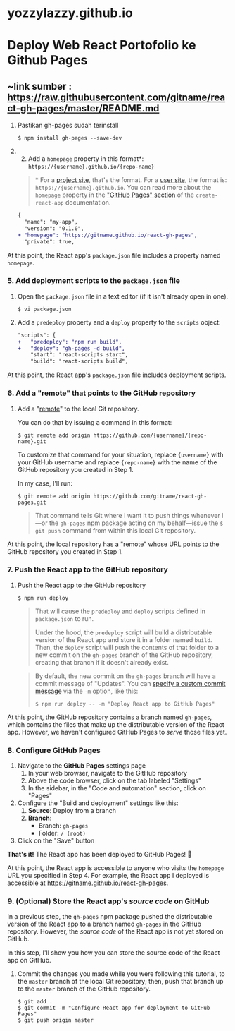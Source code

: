 # yozzylazzy.github.io

# Deploy Web React Portofolio ke Github Pages
~link sumber : https://raw.githubusercontent.com/gitname/react-gh-pages/master/README.md
---------------------------------

1. Pastikan gh-pages sudah terinstall 
     ```shell
    $ npm install gh-pages --save-dev
    ```
2. 2. Add a `homepage` property in this format\*: `https://{username}.github.io/{repo-name}`

    > \* For a [project site](https://pages.github.com/#project-site), that's the format. For a [user site](https://pages.github.com/#user-site), the format is: `https://{username}.github.io`. You can read more about the `homepage` property in the ["GitHub Pages" section](https://create-react-app.dev/docs/deployment/#github-pages) of the `create-react-app` documentation.

    ```diff
    {
      "name": "my-app",
      "version": "0.1.0",
    + "homepage": "https://gitname.github.io/react-gh-pages",
      "private": true,
    ```
At this point, the React app's `package.json` file includes a property named `homepage`.

### 5. Add deployment scripts to the `package.json` file

1. Open the `package.json` file in a text editor (if it isn't already open in one).
   
    ```shell
    $ vi package.json
    ```

2. Add a `predeploy` property and a `deploy` property to the `scripts` object:

    ```diff
    "scripts": {
    +   "predeploy": "npm run build",
    +   "deploy": "gh-pages -d build",
        "start": "react-scripts start",
        "build": "react-scripts build",
    ```

At this point, the  React app's `package.json` file includes deployment scripts.

### 6. Add a "remote" that points to the GitHub repository

1. Add a "[remote](https://git-scm.com/docs/git-remote)" to the local Git repository.

    You can do that by issuing a command in this format: 
    
    ```shell
    $ git remote add origin https://github.com/{username}/{repo-name}.git
    ```
    
    To customize that command for your situation, replace `{username}` with your GitHub username and replace `{repo-name}` with the name of the GitHub repository you created in Step 1.

    In my case, I'll run:

    ```shell
    $ git remote add origin https://github.com/gitname/react-gh-pages.git
    ```

    > That command tells Git where I want it to push things whenever I—or the `gh-pages` npm package acting on my behalf—issue the `$ git push` command from within this local Git repository.

At this point, the local repository has a "remote" whose URL points to the GitHub repository you created in Step 1.

### 7. Push the React app to the GitHub repository

1. Push the React app to the GitHub repository

    ```shell
    $ npm run deploy
    ```

    > That will cause the `predeploy` and `deploy` scripts defined in `package.json` to run.
    >
    > Under the hood, the `predeploy` script will build a distributable version of the React app and store it in a folder named `build`. Then, the `deploy` script will push the contents of that folder to a new commit on the `gh-pages` branch of the GitHub repository, creating that branch if it doesn't already exist.

    > By default, the new commit on the `gh-pages` branch will have a commit message of "Updates". You can [specify a custom commit message](https://github.com/gitname/react-gh-pages/issues/80#issuecomment-1042449820) via the `-m` option, like this:
    > ```shell
    > $ npm run deploy -- -m "Deploy React app to GitHub Pages"
    > ```

At this point, the GitHub repository contains a branch named `gh-pages`, which contains the files that make up the distributable version of the React app. However, we haven't configured GitHub Pages to _serve_ those files yet.

### 8. Configure GitHub Pages

1. Navigate to the **GitHub Pages** settings page
   1. In your web browser, navigate to the GitHub repository
   1. Above the code browser, click on the tab labeled "Settings"
   1. In the sidebar, in the "Code and automation" section, click on "Pages"
1. Configure the "Build and deployment" settings like this: 
   1. **Source**: Deploy from a branch
   2. **Branch**: 
      - Branch: `gh-pages`
      - Folder: `/ (root)`
1. Click on the "Save" button

**That's it!** The React app has been deployed to GitHub Pages! :rocket:

At this point, the React app is accessible to anyone who visits the `homepage` URL you specified in Step 4. For example, the React app I deployed is accessible at https://gitname.github.io/react-gh-pages.

### 9. (Optional) Store the React app's _source code_ on GitHub

In a previous step, the `gh-pages` npm package pushed the distributable version of the React app to a branch named `gh-pages` in the GitHub repository. However, the _source code_ of the React app is not yet stored on GitHub.

In this step, I'll show you how you can store the source code of the React app on GitHub.

1. Commit the changes you made while you were following this tutorial, to the `master` branch of the local Git repository; then, push that branch up to the `master` branch of the GitHub repository.

    ```shell
    $ git add .
    $ git commit -m "Configure React app for deployment to GitHub Pages"
    $ git push origin master
    ```
